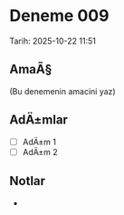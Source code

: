 ﻿# Deneme 009
Tarih: 2025-10-22 11:51

## AmaÃ§
(Bu denemenin amacini yaz)

## AdÄ±mlar
- [ ] AdÄ±m 1
- [ ] AdÄ±m 2

## Notlar
-
